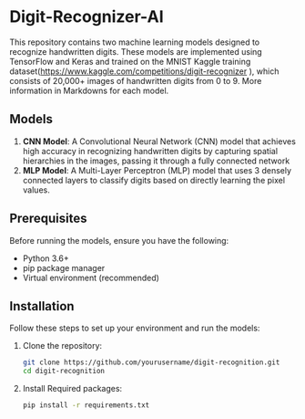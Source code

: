 # Digit-Recognizer-AI

This repository contains two machine learning models designed to recognize handwritten digits. These models are implemented using TensorFlow and Keras and trained on the MNIST Kaggle training dataset(https://www.kaggle.com/competitions/digit-recognizer ), which consists of 20,000+ images of handwritten digits from 0 to 9. More information in Markdowns for each model.

## Models

1. **CNN Model**: A Convolutional Neural Network (CNN) model that achieves high accuracy in recognizing handwritten digits by capturing spatial hierarchies in the images, passing it through a fully connected network
2. **MLP Model**: A Multi-Layer Perceptron (MLP) model that uses 3 densely connected layers to classify digits based on directly learning the pixel values.

## Prerequisites

Before running the models, ensure you have the following:
- Python 3.6+
- pip package manager
- Virtual environment (recommended)

## Installation

Follow these steps to set up your environment and run the models:

1. Clone the repository:
   ```bash
   git clone https://github.com/yourusername/digit-recognition.git
   cd digit-recognition

2. Install Required packages: 
    ```bash
    pip install -r requirements.txt



